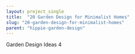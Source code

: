 ```yaml
---
layout: project_single
title:  "20 Garden Design for Minimalist Homes"
slug: "20-garden-design-for-minimalist-homes"
parent: "hippie-garden-design"
---
```

Garden Design Ideas 4